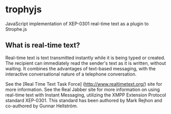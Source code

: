 trophyjs
========

JavaScript implementation of XEP-0301 real-time text as a plugin to Strophe.js

What is real-time text?
-----------------------

Real-time text is text transmitted instantly while it is being typed or created. The recipient can immediately read the sender's text as it is written, without waiting. It combines the advantages of text-based messaging, with the interactive conversational nature of a telephone conversation.

See the [Real Time Text Task Force] (http://www.realtimetext.org/) site for more information. See the Real Jabber site for more information on using real-time text with Instant Messaging, utilizing the XMPP Extension Protocol standard XEP-0301. This standard has been authored by Mark Rejhon and co-authored by Gunnar Hellström.
